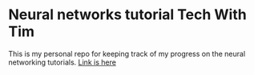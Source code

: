 <h1>Neural networks tutorial Tech With Tim</h1>

<p>This is my personal repo for keeping track of my progress on the neural networking tutorials. <a href="https://www.youtube.com/playlist?list=PLzMcBGfZo4-lak7tiFDec5_ZMItiIIfmj" target="_blank">Link is here</a></p>

